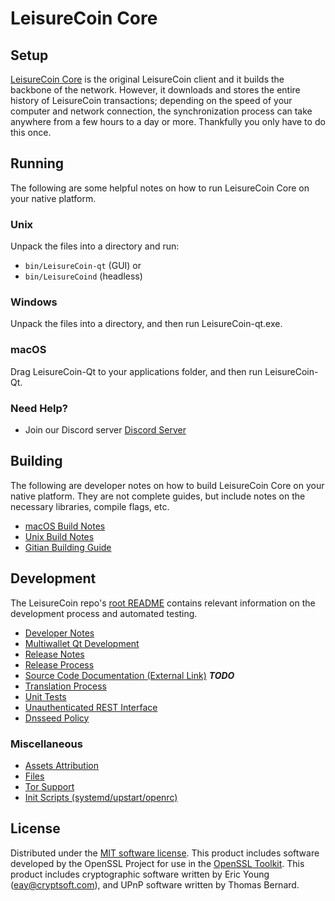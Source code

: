 LeisureCoin Core
==================

Setup
---------------------
[LeisureCoin Core](http://LeisureCoin.org) is the original LeisureCoin client and it builds the backbone of the network. However, it downloads and stores the entire history of LeisureCoin transactions; depending on the speed of your computer and network connection, the synchronization process can take anywhere from a few hours to a day or more. Thankfully you only have to do this once.

Running
---------------------
The following are some helpful notes on how to run LeisureCoin Core on your native platform.

### Unix

Unpack the files into a directory and run:

- `bin/LeisureCoin-qt` (GUI) or
- `bin/LeisureCoind` (headless)

### Windows

Unpack the files into a directory, and then run LeisureCoin-qt.exe.

### macOS

Drag LeisureCoin-Qt to your applications folder, and then run LeisureCoin-Qt.

### Need Help?

* Join our Discord server [Discord Server](https://discord.LeisureCoin.org)

Building
---------------------
The following are developer notes on how to build LeisureCoin Core on your native platform. They are not complete guides, but include notes on the necessary libraries, compile flags, etc.

- [macOS Build Notes](build-osx.md)
- [Unix Build Notes](build-unix.md)
- [Gitian Building Guide](gitian-building.md)

Development
---------------------
The LeisureCoin repo's [root README](https://github.com/LeisureCoin-official/LeisureCoin/blob/master/README.md) contains relevant information on the development process and automated testing.

- [Developer Notes](developer-notes.md)
- [Multiwallet Qt Development](multiwallet-qt.md)
- [Release Notes](release-notes.md)
- [Release Process](release-process.md)
- [Source Code Documentation (External Link)](https://dev.visucore.com/bitcoin/doxygen/) ***TODO***
- [Translation Process](translation_process.md)
- [Unit Tests](unit-tests.md)
- [Unauthenticated REST Interface](REST-interface.md)
- [Dnsseed Policy](dnsseed-policy.md)

### Miscellaneous
- [Assets Attribution](assets-attribution.md)
- [Files](files.md)
- [Tor Support](tor.md)
- [Init Scripts (systemd/upstart/openrc)](init.md)

License
---------------------
Distributed under the [MIT software license](/COPYING).
This product includes software developed by the OpenSSL Project for use in the [OpenSSL Toolkit](https://www.openssl.org/). This product includes
cryptographic software written by Eric Young ([eay@cryptsoft.com](mailto:eay@cryptsoft.com)), and UPnP software written by Thomas Bernard.
